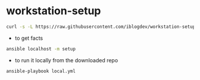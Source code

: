 # workstation-setup

```bash
curl -s -L https://raw.githubusercontent.com/iblogdev/workstation-setup/main/bootstrap.sh | bash
```

* to get facts

```bash
ansible localhost -m setup
```

* to run it locally from the downloaded repo

```bash
ansible-playbook local.yml
```
